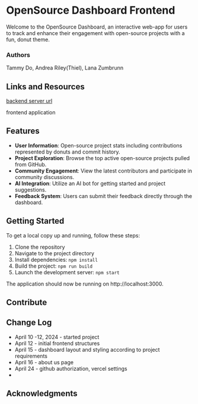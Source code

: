 # OpenSource Dashboard Frontend

Welcome to the OpenSource Dashboard, an interactive web-app for users to track and enhance their engagement with open-source projects with a fun, donut theme. 

### Authors
Tammy Do, Andrea Riley(Thiel), Lana Zumbrunn


## Links and Resources

[backend server url](https://osd-backend.vercel.app/)

frontend application

## Features

- **User Information**: Open-source project stats including contributions represented by donuts and commit history.
- **Project Exploration**: Browse the top active open-source projects pulled from GitHub.
- **Community Engagement**: View the latest contributors and participate in community discussions.
- **AI Integration**: Utilize an AI bot for getting started and project suggestions.
- **Feedback System**: Users can submit their feedback directly through the dashboard.

## Getting Started
To get a local copy up and running, follow these steps:

1. Clone the repository
2. Navigate to the project directory
3. Install dependencies:
`npm install`
4. Build the project:
`npm run build`
5. Launch the development server:
`npm start`

The application should now be running on http://localhost:3000.


## Contribute



## Change Log
- April 10 -12, 2024 - started project
- April 12 - initial frontend structures
- April 15 - dashboard layout and styling according to project requirements
- April 16 - about us page
- April 24 - github authorization, vercel settings
- 


## Acknowledgments 